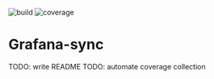 ![build](https://github.com/brotifypacha/grafana-sync/actions/workflows/ci.yaml/badge.svg)
![coverage](https://img.shields.io/badge/coverage-46.2%25-yellow)

# Grafana-sync

TODO: write README
TODO: automate coverage collection
